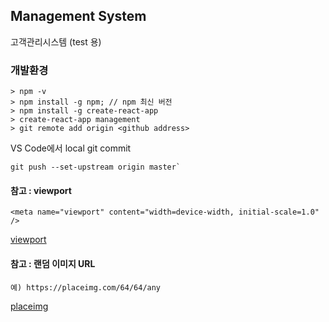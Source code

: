 ## Management System

고객관리시스템 (test 용)

### 개발환경

```
> npm -v
> npm install -g npm; // npm 최신 버전
> npm install -g create-react-app
> create-react-app management
> git remote add origin <github address>
```

VS Code에서 local git commit

```
git push --set-upstream origin master`
```

#### 참고 : viewport

```html,
<meta name="viewport" content="width=device-width, initial-scale=1.0" />
```

[viewport](http://bitly.kr/XNFAVz2)

#### 참고 : 랜덤 이미지 URL

```html,
예) https://placeimg.com/64/64/any
```

[placeimg](https://placeimg.com)
